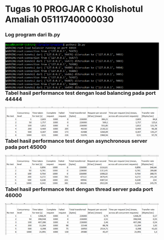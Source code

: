 # Tugas 10 PROGJAR C Kholishotul Amaliah 05111740000030

### Log program dari lb.py
<img src="log_program_lb.PNG" style="float: left;"/><br>

### Tabel hasil performance test dengan load balancing pada port 44444
<img src="lb.PNG" style="float: left;"/><br>

### Tabel hasil performance test dengan asynchronous server pada port 45000
<img src="async.PNG" style="float: left;"/><br>

### Tabel hasil performance test dengan thread server pada port 46000
<img src="thread.PNG" style="float: left;"/><br>
